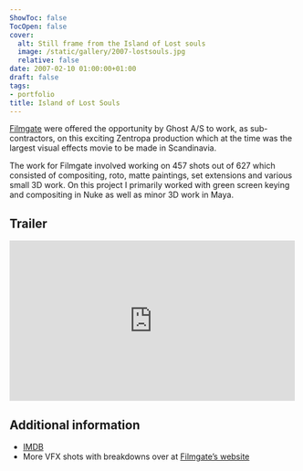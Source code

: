 ```yaml
---
ShowToc: false
TocOpen: false
cover:
  alt: Still frame from the Island of Lost souls
  image: /static/gallery/2007-lostsouls.jpg
  relative: false
date: 2007-02-10 01:00:00+01:00
draft: false
tags:
- portfolio
title: Island of Lost Souls
---
```


[Filmgate](http://www.filmgate.se) were offered the opportunity by Ghost A/S to work, as sub-contractors, on this exciting Zentropa production which at the time was the largest visual effects movie to be made in Scandinavia.

The work for Filmgate involved working on 457 shots out of 627 which consisted of compositing, roto, matte paintings, set extensions and various small 3D work. On this project I primarily worked with green screen keying and compositing in Nuke as well as minor 3D work in Maya.

## Trailer

<p>
<iframe src="https://player.vimeo.com/video/9685584" width="500" height="281" frameborder="0" webkitallowfullscreen mozallowfullscreen allowfullscreen></iframe>
</p>

## Additional information

- [IMDB](http://www.imdb.com/title/tt0466449/)
- More VFX shots with breakdowns over at [Filmgate’s website](http://www.filmgate.se/)